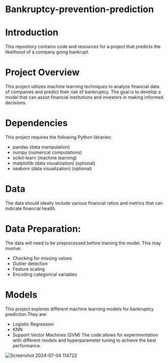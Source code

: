 # Bankruptcy-prevention-prediction

# Introduction
This repository contains code and resources for a project that predicts the likelihood of a company going bankrupt.

# Project Overview
This project utilizes machine learning techniques to analyze financial data of companies and predict their risk of bankruptcy. The goal is to develop a model that can assist financial institutions and investors in making informed decisions.

# Dependencies
This project requires the following Python libraries:

* pandas (data manipulation)
* numpy (numerical computations)
* scikit-learn (machine learning)
* matplotlib (data visualization) (optional)
* seaborn (data visualization) (optional)

# Data
The data should ideally include various financial ratios and metrics that can indicate financial health.


# Data Preparation:

The data will need to be preprocessed before training the model. This may involve:

* Checking for missing values
* Outlier detection
* Feature scaling
* Encoding categorical variables

# Models
This project explores different machine learning models for bankruptcy prediction.They are:

* Logistic Regression
* KNN
* Support Vector Machines (SVM)
The code allows for experimentation with different models and hyperparameter tuning to achieve the best performance.



![Screenshot 2024-07-04 114722](https://github.com/Kavanaa18/Bankruptcy-prevention-prediction/assets/96811033/97ff6f31-49e5-40f1-877d-26b12d7f92b2)

